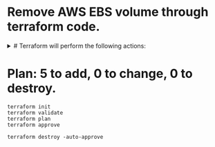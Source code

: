 # Remove AWS EBS volume through terraform code.


<details><summary># Terraform will perform the following actions:</summary>
<p>

```BASH
Terraform will perform the following actions
```
- aws_iam_role.lambda_exec_role will be created
- aws_iam_role_policy.lambda_policy will be created
- aws_lambda_function.delete_ebs_volume will be created
- aws_lambda_invocation.invoke_delete_ebs_volumes[0] will be created
- aws_lambda_invocation.invoke_delete_ebs_volumes[1] will be created  
</p>

</details>


# Plan: 5 to add, 0 to change, 0 to destroy.
```
terraform init
terraform validate
terraform plan
terraform approve
```

```
terraform destroy -auto-approve
```
